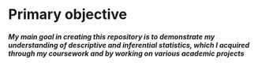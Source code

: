 # Primary objective 

#### *My main goal in creating this repository is to demonstrate my understanding of descriptive and inferential statistics, which I acquired through my coursework and by working on various academic projects*  
